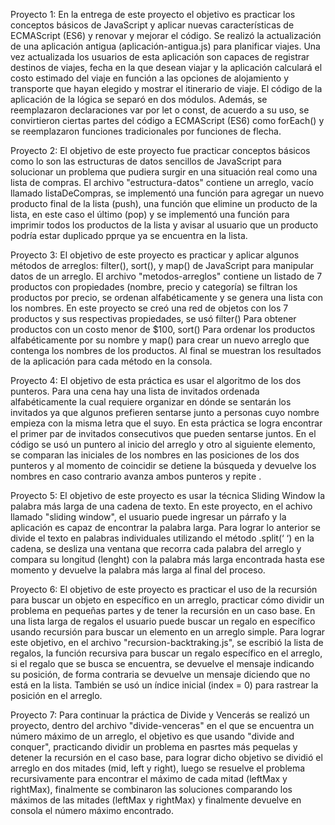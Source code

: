Proyecto 1: En la entrega de este proyecto el objetivo es practicar los conceptos básicos de JavaScript y aplicar nuevas características de ECMAScript (ES6) y renovar y mejorar el código. Se realizó la actualización de una aplicación antigua (aplicación-antigua.js) para planificar viajes. Una vez actualizada los usuarios de esta aplicación son capaces de registrar destinos de viajes, fecha en la que desean viajar y la aplicación  calculará el costo estimado del viaje en función a las opciones de alojamiento y transporte que hayan elegido y mostrar el itinerario de viaje. El código de la aplicación de la lógica se separó en dos módulos. Además, se reemplazaron declaraciones var por let o const, de acuerdo a su uso, se convirtieron ciertas partes del código a ECMAScript (ES6) como forEach() y se reemplazaron funciones tradicionales por funciones de flecha.

Proyecto 2: El objetivo de este proyecto fue practicar conceptos básicos como lo son las estructuras de datos sencillos de JavaScript para solucionar un problema que pudiera surgir en una situación real como una lista de compras. El archivo "estructura-datos" contiene un arreglo, vacío llamado listaDeCompras, se implementó una función para agregar un nuevo producto final de la lista (push), una función que elimine un producto de la lista, en este caso el último (pop) y se implementó una función para imprimir todos los productos de la lista y avisar al usuario que un producto podría estar duplicado pprque ya se encuentra en la lista. 

Proyecto 3: El objetivo de este proyecto es practicar y aplicar algunos métodos de arreglos: filter(), sort(), y map() de JavaScript para manipular datos de un arreglo. El archivo "metodos-arreglos" contiene un listado de 7 productos con propiedades (nombre, precio y categoría) se filtran los productos por precio,  se ordenan alfabéticamente  y se  genera una lista con los nombres. En este proyecto se creó una red de objetos con los 7 productos y sus respectivas propiedades, se usó filter() Para obtener productos con un costo menor de $100,  sort() Para ordenar los productos alfabéticamente por su nombre y map() para crear un nuevo arreglo que contenga los nombres de los productos. Al final se muestran los resultados de la aplicación para cada método en la consola.

 Proyecto 4: El objetivo de esta práctica es usar el algoritmo de los dos punteros. Para una cena hay una lista de invitados ordenada alfabéticamente la cual requiere organizar en dónde se sentarán los invitados ya que algunos prefieren sentarse junto a personas cuyo nombre empieza con la misma letra que el suyo.  En esta práctica se logra encontrar el primer par de invitados consecutivos que pueden sentarse juntos. En el código se usó un puntero al inicio del arreglo y otro al siguiente elemento,  se comparan las iniciales de los nombres en las posiciones de los dos punteros y al momento de coincidir se detiene la búsqueda y devuelve los nombres en caso contrario avanza ambos punteros y repite .

Proyecto 5: El objetivo de este proyecto es usar la técnica Sliding Window la palabra más larga de una cadena de texto. En este proyecto, en el achivo llamado "sliding window", el usuario puede ingresar un párrafo y la aplicación es capaz de encontrar la palabra larga. Para lograr lo anterior se divide el texto en palabras individuales utilizando el método .split(‘ ‘) en la cadena, se desliza una ventana que recorra cada palabra del arreglo y compara su longitud (lenght) con la palabra más larga encontrada hasta ese momento y devuelve la palabra más larga al final del proceso.

Proyecto 6: El objetivo de este proyecto es practicar el uso de la recursión para buscar un objeto en específico en un arreglo,  practicar cómo dividir un problema en pequeñas partes y de tener la recursión en un caso base. En una lista larga de regalos el usuario puede buscar un regalo en específico usando recursión para buscar un elemento en un arreglo simple. Para lograr este objetivo, en el archivo "recursion-backtraking.js", se escribió la lista de regalos, la función recursiva para buscar un regalo específico en el arreglo, si el regalo que se busca se encuentra, se devuelve el mensaje indicando su posición, de forma contraria se devuelve un mensaje diciendo que no está en la lista. También se usó un índice inicial (index = 0) para rastrear la posición en el arreglo.

Proyecto 7: Para continuar la práctica de Divide y Vencerás se realizó un proyecto, dentro del archivo "divide-venceras" en el que se encuentra un número máximo de un arreglo, el objetivo es que usando "divide and conquer", practicando dividir un problema en pasrtes más pequelas y detener la recursión en el caso base, para lograr dicho objetivo se dividió el arreglo en dos mitades (mid, left y right), luego se resuelve el problema recursivamente para encontrar el máximo de cada  mitad (leftMax y rightMax), finalmente se combinaron las soluciones comparando los máximos de las mitades (leftMax y rightMax) y finalmente devuelve en consola el número máximo encontrado.
